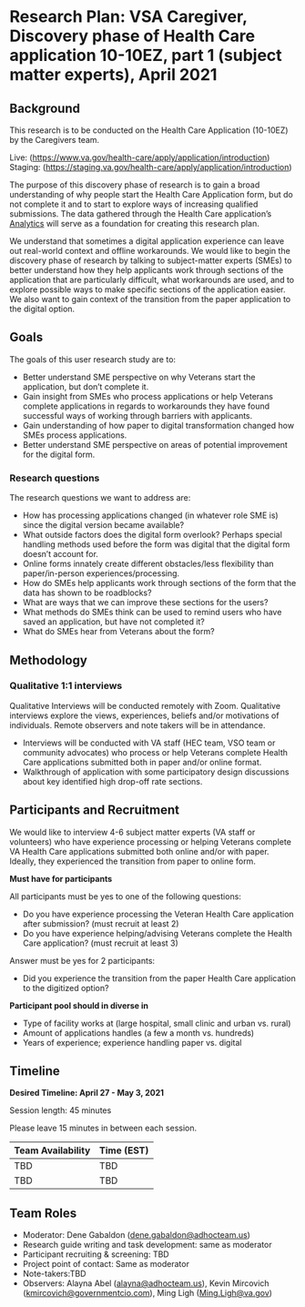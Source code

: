# Research Plan: VSA Caregiver, Discovery phase of Health Care application 10-10EZ, part 1 (subject matter experts), April 2021

## Background

This research is to be conducted on the Health Care Application (10-10EZ) by the Caregivers team.

Live: (https://www.va.gov/health-care/apply/application/introduction)
Staging: (https://staging.va.gov/health-care/apply/application/introduction)

The purpose of this discovery phase of research is to gain a broad understanding of why people start the Health Care Application form, but do not complete it and to start to explore ways of increasing qualified submissions. The data gathered through the Health Care application’s [Analytics](https://docs.google.com/presentation/d/1HDGBx-whUrSArDLf8OP_-65lCMPi36h0ihHPA3XqmIk/edit#slide=id.p1) will serve as a foundation for creating this research plan.

We understand that sometimes a digital application experience can leave out real-world context and offline workarounds. We would like to begin the discovery phase of research by talking to subject-matter experts (SMEs) to better understand how they help applicants work through sections of the application that are particularly difficult, what workarounds are used, and to explore possible ways to make specific sections of the application easier. We also want to gain context of the transition from the paper application to the digital option. 


## Goals

The goals of this user research study are to: 

- Better understand SME perspective on why Veterans start the application, but don’t complete it.
- Gain insight from SMEs who process applications or help Veterans complete applications in regards to workarounds they have found successful ways of working through barriers with applicants.
- Gain understanding of how paper to digital transformation changed how SMEs process applications.
- Better understand SME perspective on areas of potential improvement for the digital form.


### Research questions

The research questions we want to address are: 

- How has processing applications changed (in whatever role SME is) since the digital version became available?
- What outside factors does the digital form overlook? Perhaps special handling methods used before the form was digital that the digital form doesn’t account for.
- Online forms innately create different obstacles/less flexibility than paper/in-person experiences/processing.
- How do SMEs help applicants work through sections of the form that the data has shown to be roadblocks?
- What are ways that we can improve these sections for the users?
- What methods do SMEs think can be used to remind users who have saved an application, but have not completed it?
- What do SMEs hear from Veterans about the form?


## Methodology 

### Qualitative 1:1 interviews 
Qualitative Interviews will be conducted remotely with Zoom. Qualitative interviews explore the views, experiences, beliefs and/or motivations of individuals. Remote observers and note takers will be in attendance.
- Interviews will be conducted with VA staff (HEC team, VSO team or community advocates) who process or help Veterans complete Health Care applications submitted both in paper and/or online format.
- Walkthrough of application with some participatory design discussions about key identified high drop-off rate sections.



## Participants and Recruitment

We would like to interview 4-6 subject matter experts (VA staff or volunteers) who have experience processing or helping Veterans complete VA Health Care applications submitted both online and/or with paper. Ideally, they experienced the transition from paper to online form.

**Must have for participants**

All participants must be yes to one of the following questions:

- Do you have experience processing the Veteran Health Care application after submission? (must recruit at least 2)
- Do you have experience helping/advising Veterans complete the Health Care application? (must recruit at least 3)

Answer must be yes for 2 participants: 

- Did you experience the transition from the paper Health Care application to the digitized option?

**Participant pool should in diverse in**

- Type of facility works at (large hospital, small clinic and urban vs. rural)
- Amount of applications handles (a few a month vs. hundreds)
- Years of experience; experience handling paper vs. digital


## Timeline 

**Desired Timeline: April 27 - May 3, 2021**

Session length: 45 minutes 

Please leave 15 minutes in between each session.

Team Availability | Time (EST)
------------------|--------------
TBD | TBD
TBD | TBD


## Team Roles	

- Moderator: Dene Gabaldon (dene.gabaldon@adhocteam.us)
- Research guide writing and task development: same as moderator
- Participant recruiting & screening: TBD
- Project point of contact: Same as moderator
- Note-takers:TBD
- Observers: Alayna Abel (alayna@adhocteam.us), Kevin Mircovich (kmircovich@governmentcio.com), Ming Ligh (Ming.Ligh@va.gov) 
